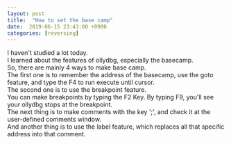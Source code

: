```yaml
---
layout: post
title:  "How to set the base camp"
date:  2019-06-15 23:43:00 +0900
categories: [reversing]
---
```

I haven't studied a lot today.  
I learned about the features of ollydbg, especially the basecamp.  
So, there are mainly 4 ways to make base camp.  
The first one is to remember the address of the basecamp, use the goto feature, and type the F4 to run execute until cursor.  
The second one is to use the breakpoint feature.  
You can make breakpoints by typing the F2 Key. By typing F9, you'll see your ollydbg stops at the breakpoint.  
The next thing is to make comments with the key ';', and check it at the user-defined comments window.  
And another thing is to use the label feature, which replaces all that specific address into that comment.

